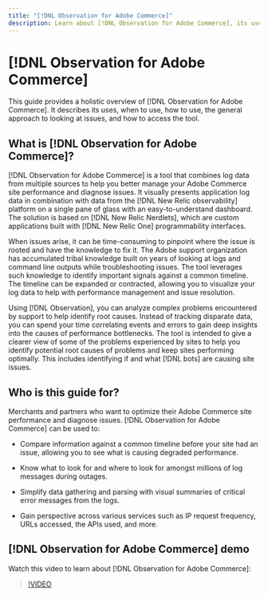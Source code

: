```yaml
---
title: "[!DNL Observation for Adobe Commerce]"
description: Learn about [!DNL Observation for Adobe Commerce], its uses, when to use, and how to get access.
---
```

# [!DNL Observation for Adobe Commerce]

This guide provides a holistic overview of [!DNL Observation for Adobe Commerce]. It describes its uses, when to use, how to use, the general approach to looking at issues, and how to access the tool.

## What is [!DNL Observation for Adobe Commerce]?

[!DNL Observation for Adobe Commerce] is a tool that combines log data from multiple sources to help you better manage your Adobe Commerce site performance and diagnose issues. It visually presents application log data in combination with data from the [!DNL New Relic observability] platform on a single pane of glass with an easy-to-understand dashboard. The solution is based on [!DNL New Relic Nerdlets], which are custom applications built with [!DNL New Relic One] programmability interfaces.

When issues arise, it can be time-consuming to pinpoint where the issue is rooted and have the knowledge to fix it. The Adobe support organization has accumulated tribal knowledge built on years of looking at logs and command line outputs while troubleshooting issues. The tool leverages such knowledge to identify important signals against a common timeline. The timeline can be expanded or contracted, allowing you to visualize your log data to help with performance management and issue resolution.

Using [!DNL Observation], you can analyze complex problems encountered by support to help identify root causes. Instead of tracking disparate data, you can spend your time correlating events and errors to gain deep insights into the causes of performance bottlenecks. The tool is intended to give a clearer view of some of the problems experienced by sites to help you identify potential root causes of problems and keep sites performing optimally. This includes identifying if and what [!DNL bots] are causing site issues.

## Who is this guide for?

Merchants and partners who want to optimize their Adobe Commerce site performance and diagnose issues. [!DNL Observation for Adobe Commerce] can be used to:

* Compare information against a common timeline before your site had an issue, allowing you to see what is causing degraded performance.

* Know what to look for and where to look for amongst millions of log messages during outages.

* Simplify data gathering and parsing with visual summaries of critical error messages from the logs.

* Gain perspective across various services such as IP request frequency, URLs accessed, the APIs used, and more.

## [!DNL Observation for Adobe Commerce] demo

Watch this video to learn about [!DNL Observation for Adobe Commerce]:

>[!VIDEO](https://video.tv.adobe.com/v/344444?quality=12)
